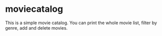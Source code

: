 # moviecatalog
This is a simple movie catalog. You can print the whole movie list, filter by genre, add and delete movies.

